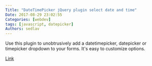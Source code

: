 ```yaml
---
Title: "DateTimePicker jQuery plugin select date and time"
Date: 2017-08-29 23:02:55
Categories: [webdev]
tags: [javascript, datepicker]
Authors: sedlav
---
```


Use this plugin to unobtrusively add a datetimepicker, datepicker or timepicker dropdown to your forms. It's easy to customize options.

[Link](https://xdsoft.net/jqplugins/datetimepicker/)
